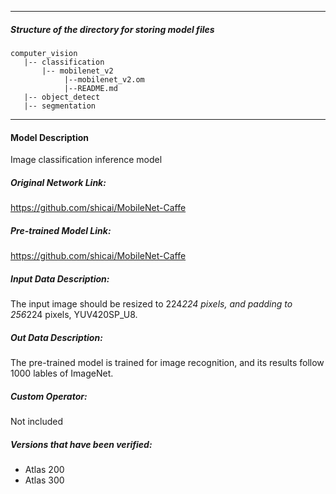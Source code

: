*******************************************************************************
##### Structure of the directory for storing model files
```
computer_vision
   |-- classification
       |-- mobilenet_v2
            |--mobilenet_v2.om
            |--README.md
   |-- object_detect
   |-- segmentation
```
*******************************************************************************

#### Model Description

Image classification inference model

##### Original Network Link:
 
https://github.com/shicai/MobileNet-Caffe

##### Pre-trained Model Link:

https://github.com/shicai/MobileNet-Caffe

##### Input Data Description:

The input image should be resized to 224*224 pixels, and padding to 256*224 pixels, YUV420SP_U8.

##### Out Data Description:

The pre-trained model is trained for image recognition, and its results follow 1000 lables of ImageNet.

##### Custom Operator:

Not included

##### Versions that have been verified: 

- Atlas 200
- Atlas 300